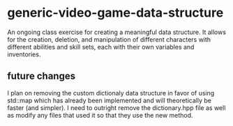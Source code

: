 # generic-video-game-data-structure
An ongoing class exercise for creating a meaningful data structure. It allows for the creation, deletion, and manipulation of different characters with different abilities and skill sets, each with their own variables and inventories.

## future changes

I plan on removing the custom dictionaly data structure in favor of using std::map which has already been implemented and will theoretically be faster (and simpler). I need to outright remove the dictionary.hpp file as well as modify any files that used it so that they use the new method.   